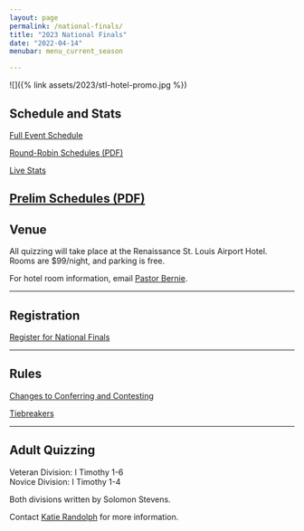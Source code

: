 ```yaml
---
layout: page
permalink: /national-finals/
title: "2023 National Finals"
date: "2022-04-14"
menubar: menu_current_season

---
```


![]({% link assets/2023/stl-hotel-promo.jpg %})

## Schedule and Stats

<a href="{% link _pages/national-finals-schedule.md %}" class="button is-primary">Full Event Schedule</a>

<a href="{% link assets/2023/2023-Round-Robin-Schedules.pdf %}" class="button is-primary">Round-Robin Schedules (PDF)</a>

<a href="{% link _pages/live-events.md %}#/b2d7ef09-11de-461f-9b41-08db5c53c953" class="button is-primary">Live Stats</a>

<a href="{% link assets/2023/2023-Prelim-Schedules.pdf %}" class="button is-primary">Prelim Schedules (PDF)</a>
---

## Venue

All quizzing will take place at the Renaissance St. Louis Airport Hotel. Rooms are $99/night, and parking is free.

For hotel room information, email [Pastor Bernie](mailto:elliotbq@gmail.com).

<!-- <a href="https://www.marriott.com/events/start.mi?id=1683745765249&key=GRP" class="button is-primary">Hotel Reservation Link</a> -->

---

## Registration

<a href="https://brushfire.com/agusa/NBQ/551064" class="button is-primary">Register for National Finals</a>


---

## Rules

<a href="{% link _pages/contesting-changes.md %}" class="button is-primary">Changes to Conferring and Contesting</a>

<a href="{% link assets/2023/2023 National Finals Tie Breaker Rules.pdf %}" class="button is-primary">Tiebreakers</a>

---

## Adult Quizzing

Veteran Division: I Timothy 1-6  
Novice Division: I Timothy 1-4

Both divisions written by Solomon Stevens.

Contact [Katie Randolph](mailto:kaitlyn.randolph@gmail.com) for more information.

